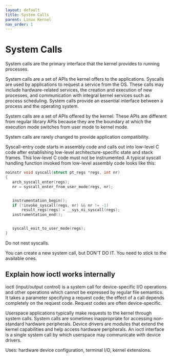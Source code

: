 ```yaml
---
layout: default
title: System Calls
parent: Linux Kernel
nav_order: 1
---
```


# System Calls

System calls are the primary interface that the kernel provides to running processes.

System calls are a set of APIs the kernel offers to the applications. Syscalls are used by applications to request a service from the OS. These calls may include hardware-related services, the creation and execution of new processes, and communication with integral kernel services such as process scheduling. System calls provide an essential interface between a process and the operating system.

System calls are a set of APIs offered by the kernel. These APIs are different from regular library APIs because they are the boundary at which the execution mode switches from user mode to kernel mode.

System calls are rarely changed to provide application compatibility.

Syscall-entry code starts in assembly code and calls out into low-level C code after establishing low-level architecture-specific state and stack frames. This low-level C code must not be instrumented. A typical syscall handling function invoked from low-level assembly code looks like this:

```c
noinstr void syscall(struct pt_regs *regs, int nr)
{
   arch_syscall_enter(regs);
   nr = syscall_enter_from_user_mode(regs, nr);


   instrumentation_begin();
   if (!invoke_syscall(regs, nr) && nr != -1)
       result_regs(regs) = __sys_ni_syscall(regs);
   instrumentation_end();


   syscall_exit_to_user_mode(regs);
}
```

Do not nest syscalls.

You can create a new system call, but DON'T DO IT. You need to stick to the available ones.

## Explain how ioctl works internally

ioctl (input/output control) is a system call for device-specific I/O operations and other operations which cannot be expressed by regular file semantics. It takes a parameter specifying a request code; the effect of a call depends completely on the request code. Request codes are often device-specific.

Userspace applications typically make requests to the kernel through system calls. System calls are sometimes inappropriate for accessing non-standard hardware peripherals. Device drivers are modules that extend the kernel capabilities and help access hardware peripherals. An ioctl interface is a single system call by which userspace may communicate with device drivers.

Uses: hardware device configuration, terminal I/O, kernel extensions.
